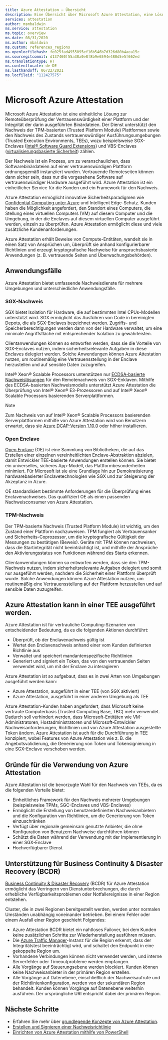 ```yaml
---
title: Azure Attestation – Übersicht
description: Eine Übersicht über Microsoft Azure Attestation, eine Lösung für den Nachweis von Trusted Execution Environments (TEEs)
services: attestation
author: msmbaldwin
ms.service: attestation
ms.topic: overview
ms.date: 08/31/2020
ms.author: mbaldwin
ms.custom: references_regions
ms.openlocfilehash: fe025fad4955095ef16b546b7d326d80b4aea15c
ms.sourcegitcommit: d137460f55a38a0e8f8b9e6594e480d5e5f662ed
ms.translationtype: HT
ms.contentlocale: de-DE
ms.lasthandoff: 06/22/2021
ms.locfileid: "112427575"
---
```

# <a name="microsoft-azure-attestation"></a>Microsoft Azure Attestation 

Microsoft Azure Attestation ist eine einheitliche Lösung zur Remoteüberprüfung der Vertrauenswürdigkeit einer Plattform und der Integrität der darin ausgeführten Binärdateien. Der Dienst unterstützt den Nachweis der TPM-basierten (Trusted Platform Module) Plattformen sowie den Nachweis des Zustands vertrauenswürdiger Ausführungsumgebungen (Trusted Execution Environments, TEEs), wozu beispielsweise SGX-Enclaves ([Intel® Software Guard Extensions](https://www.intel.com/content/www/us/en/architecture-and-technology/software-guard-extensions.html)) und VBS-Enclaves ([virtualisierungsbasierte Sicherheit](/windows-hardware/design/device-experiences/oem-vbs)) zählen. 

Der Nachweis ist ein Prozess, um zu veranschaulichen, dass Softwarebinärdateien auf einer vertrauenswürdigen Plattform ordnungsgemäß instanziiert wurden. Vertrauende Remoteseiten können dann sicher sein, dass nur die vorgesehene Software auf vertrauenswürdiger Hardware ausgeführt wird. Azure Attestation ist ein einheitlicher Service für die Kunden und ein Framework für den Nachweis.

Azure Attestation ermöglicht innovative Sicherheitsparadigmen wie [Confidential Computing unter Azure](../confidential-computing/overview.md) und Intelligent Edge-Schutz. Kunden haben die Möglichkeit angefordert, den Standort eines Computers, die Stellung eines virtuellen Computers (VM) auf diesem Computer und die Umgebung, in der die Enclaves auf diesem virtuellen Computer ausgeführt werden, einzeln zu überprüfen. Azure Attestation ermöglicht diese und viele zusätzliche Kundenanforderungen.

Azure Attestation erhält Beweise von Compute-Entitäten, wandelt sie in einen Satz von Ansprüchen um, überprüft sie anhand konfigurierbarer Richtlinien und erzeugt kryptografische Nachweise für anspruchsbasierte Anwendungen (z. B. vertrauende Seiten und Überwachungsbehörden).

## <a name="use-cases"></a>Anwendungsfälle

Azure Attestation bietet umfassende Nachweisdienste für mehrere Umgebungen und unterschiedliche Anwendungsfälle.

### <a name="sgx-attestation"></a>SGX-Nachweis

SGX bietet Isolation für Hardware, die auf bestimmten Intel CPUs-Modellen unterstützt wird. SGX ermöglicht das Ausführen von Code in bereinigten Depots, die als SGX-Enclaves bezeichnet werden. Zugriffs- und Speicherberechtigungen werden dann von der Hardware verwaltet, um eine minimale Angriffsfläche mit entsprechender Isolation zu gewährleisten.

Clientanwendungen können so entworfen werden, dass sie die Vorteile von SGX-Enclaves nutzen, indem sicherheitsrelevante Aufgaben in diese Enclaves delegiert werden. Solche Anwendungen können Azure Attestation nutzen, um routinemäßig eine Vertrauensstellung in der Enclave herzustellen und auf sensible Daten zuzugreifen.

Intel® Xeon® Scalable Processors unterstützen nur [ECDSA-basierte Nachweislösungen](https://software.intel.com/content/www/us/en/develop/topics/software-guard-extensions/attestation-services.html#Elliptic%20Curve%20Digital%20Signature%20Algorithm%20(ECDSA)%20Attestation) für den Remotenachweis von SGX-Enklaven. Mithilfe des ECDSA-basierten Nachweismodells unterstützt Azure Attestation die Überprüfung von Intel® Xeon® E3-Prozessoren und auf Intel® Xeon® Scalable Processors basierenden Serverplattformen. 

> [!NOTE]
> Zum Nachweis von auf Intel® Xeon® Scalable Processors basierenden Serverplattformen mithilfe von Azure Attestation wird von Benutzern erwartet, dass sie [Azure DCAP-Version 1.10.0](https://github.com/microsoft/Azure-DCAP-Client) oder höher installieren.

### <a name="open-enclave"></a>Open Enclave
[Open Enclave](https://openenclave.io/sdk/) (OE) ist eine Sammlung von Bibliotheken, die auf das Erstellen einer einzelnen vereinheitlichten Enclave-Abstraktion abzielen, damit Entwickler TEE-basierte Anwendungen erstellen können. Sie bietet ein universelles, sicheres App-Modell, das Plattformbesonderheiten minimiert. Für Microsoft ist sie eine Grundlage hin zur Demokratisierung hardwarebasierter Enclavetechnologien wie SGX und zur Steigerung der Akzeptanz in Azure.

OE standardisiert bestimmte Anforderungen für die Überprüfung eines Enclavenachweises. Das qualifiziert OE als einen passenden Nachweisconsumer von Azure Attestation.

### <a name="tpm-attestation"></a>TPM-Nachweis 

Der TPM-basierte Nachweis (Trusted Platform Module) ist wichtig, um den Zustand einer Plattform nachzuweisen. TPM fungiert als Vertrauensanker und Sicherheits-Coprozessor, um die kryptografische Gültigkeit der Messungen zu bestätigen (Beweis). Geräte mit TPM können nachweisen, dass die Startintegrität nicht beeinträchtigt ist, und mithilfe der Ansprüche den Aktivierungsstatus von Funktionen während des Starts erkennen. 

Clientanwendungen können so entworfen werden, dass sie den TPM-Nachweis nutzen, indem sicherheitsrelevante Aufgaben delegiert und somit nur ausgeführt werden, nachdem die Sicherheit einer Plattform überprüft wurde. Solche Anwendungen können Azure Attestation nutzen, um routinemäßig eine Vertrauensstellung auf der Plattform herzustellen und auf sensible Daten zuzugreifen.

## <a name="azure-attestation-can-run-in-a-tee"></a>Azure Attestation kann in einer TEE ausgeführt werden.

Azure Attestation ist für vertrauliche Computing-Szenarien von entscheidender Bedeutung, da es die folgenden Aktionen durchführt:

- Überprüft, ob der Enclavenachweis gültig ist
- Wertet den Enclavenachweis anhand einer vom Kunden definierten Richtlinie aus
- Verwaltet und speichert mandantenspezifische Richtlinien
- Generiert und signiert ein Token, das von den vertrauenden Seiten verwendet wird, um mit der Enclave zu interagieren

Azure Attestation ist so aufgebaut, dass es in zwei Arten von Umgebungen ausgeführt werden kann:
- Azure Attestation, ausgeführt in einer TEE (von SGX aktiviert)
- Azure Attestation, ausgeführt in einer anderen Umgebung als TEE

Azure Attestation-Kunden haben angefordert, dass Microsoft keine vertraute Computerbasis (Trusted Computing Base, TBC) mehr verwendet. Dadurch soll verhindert werden, dass Microsoft-Entitäten wie VM-Administratoren, Hostadministratoren und Microsoft-Entwickler Nachweisanforderungen, Richtlinien und von Azure Attestation ausgestellte Token ändern. Azure Attestation ist auch für die Durchführung in TEE konzipiert, wobei Features von Azure Attestation wie z. B. die Angebotsvalidierung, die Generierung von Token und Tokensignierung in eine SGX-Enclave verschoben werden.

## <a name="why-use-azure-attestation"></a>Gründe für die Verwendung von Azure Attestation

Azure Attestation ist die bevorzugte Wahl für den Nachweis von TEEs, da es die folgenden Vorteile bietet: 

- Einheitliches Framework für den Nachweis mehrerer Umgebungen (beispielsweise TPMs, SGC-Enclaves und VBS-Enclaves) 
- Ermöglicht die Erstellung von benutzerdefinierten Nachweisanbietern und die Konfiguration von Richtlinien, um die Generierung von Token einzuschränken
- Verfügt über regionale gemeinsam genutzte Anbieter, die ohne Konfiguration von Benutzern Nachweise durchführen können
- Schützt die Daten während der Verwendung mit der Implementierung in einer SGX-Enclave
- Hochverfügbarer Dienst 

## <a name="business-continuity-and-disaster-recovery-bcdr-support"></a>Unterstützung für Business Continuity & Disaster Recovery (BCDR)

[Business Continuity & Disaster Recovery](../best-practices-availability-paired-regions.md) (BCDR) für Azure Attestation ermöglicht das Verringern von Dienstunterbrechungen, die durch erhebliche Verfügbarkeitsproblemen oder Notfallereignisse in einer Region entstehen.

Cluster, die in zwei Regionen bereitgestellt werden, werden unter normalen Umständen unabhängig voneinander betrieben. Bei einem Fehler oder einem Ausfall einer Region geschieht Folgendes:

- Azure Attestation BCDR bietet ein nahtloses Failover, bei dem Kunden keine zusätzlichen Schritte zur Wiederherstellung ausführen müssen.
- Die [Azure Traffic Manager](../traffic-manager/index.yml)-Instanz für die Region erkennt, dass der Integritätstest beeinträchtigt wird, und schaltet den Endpunkt in eine gekoppelte Region um.
- Vorhandene Verbindungen können nicht verwendet werden, und interne Serverfehler oder Timeoutprobleme werden empfangen.
- Alle Vorgänge auf Steuerungsebene werden blockiert. Kunden können keine Nachweisanbieter in der primären Region erstellen.
- Alle Vorgänge auf Datenebene, einschließlich der Nachweisaufrufe und der Richtlinienkonfiguration, werden von der sekundären Region behandelt. Kunden können Vorgänge auf Datenebene weiterhin ausführen. Der ursprüngliche URI entspricht dabei der primären Region.

## <a name="next-steps"></a>Nächste Schritte
- Erfahren Sie mehr über [grundlegende Konzepte von Azure Attestation](basic-concepts.md).
- [Erstellen und Signieren einer Nachweisrichtlinie](author-sign-policy.md)
- [Einrichten von Azure Attestation mithilfe von PowerShell](quickstart-powershell.md)
